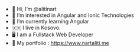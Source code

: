 - 👋 Hi, I’m @alitinart
- 👀 I’m interested in Angular and Ionic Technologies
- 🌱 I’m currently learning Angular
- 🇽🇰  I live in Kosovo.
- 🖥  I am a Fullstack Web Developer
- 🤖  My portfolio : https://www.nartaliti.me
